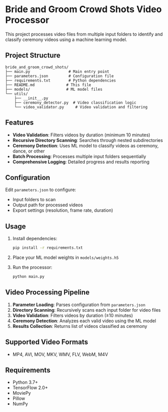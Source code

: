 # Bride and Groom Crowd Shots Video Processor

This project processes video files from multiple input folders to identify and classify ceremony videos using a machine learning model.

## Project Structure

```
bride_and_groom_crowd_shots/
├── main.py                 # Main entry point
├── parameters.json         # Configuration file
├── requirements.txt        # Python dependencies
├── README.md              # This file
├── models/                # ML model files
└── utils/
    ├── __init__.py
    ├── ceremony_detector.py  # Video classification logic
    └── video_validator.py     # Video validation and filtering
```

## Features

- **Video Validation**: Filters videos by duration (minimum 10 minutes)
- **Recursive Directory Scanning**: Searches through nested subdirectories
- **Ceremony Detection**: Uses ML model to classify videos as ceremony, dance, or other
- **Batch Processing**: Processes multiple input folders sequentially
- **Comprehensive Logging**: Detailed progress and results reporting

## Configuration

Edit `parameters.json` to configure:
- Input folders to scan
- Output path for processed videos
- Export settings (resolution, frame rate, duration)

## Usage

1. Install dependencies:
   ```bash
   pip install -r requirements.txt
   ```

2. Place your ML model weights in `models/weights.h5`

3. Run the processor:
   ```bash
   python main.py
   ```

## Video Processing Pipeline

1. **Parameter Loading**: Parses configuration from `parameters.json`
2. **Directory Scanning**: Recursively scans each input folder for video files
3. **Video Validation**: Filters videos by duration (≥10 minutes)
4. **Ceremony Detection**: Analyzes each valid video using the ML model
5. **Results Collection**: Returns list of videos classified as ceremony

## Supported Video Formats

- MP4, AVI, MOV, MKV, WMV, FLV, WebM, M4V

## Requirements

- Python 3.7+
- TensorFlow 2.0+
- MoviePy
- Pillow
- NumPy

